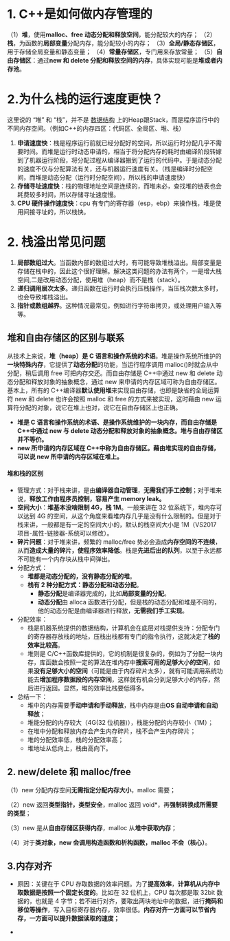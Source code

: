 # 1. C++是如何做内存管理的
（1）**堆**，使用**malloc、free 动态分配和释放空间**，能分配较大的内存；
（2）**栈**，为函数的**局部变量**分配内存，能分配较小的内存；
（3）**全局/静态存储区**，用于存储全局变量和静态变量；
（4）**常量存储区**，专门用来存放常量；
（5）**自由存储区**：通过**new 和 delete 分配和释放空间的内存**，具体实现可能是**堆或者内存池**。

# 2.为什么栈的运行速度更快？
这里说的 “堆” 和 “栈”，并不是 [数据结构](https://so.csdn.net/so/search?q=%E6%95%B0%E6%8D%AE%E7%BB%93%E6%9E%84&spm=1001.2101.3001.7020) 上的Heap跟Stack，而是程序运行中的不同内存空间。（例如C++的内存四区：代码区、全局区、堆、栈）

1.  **申请速度快**：栈是程序运行前就已经分配好的空间，所以运行时分配几乎不需要时间。而堆是运行时动态申请的，相当于将分配内存的耗时由编译阶段转嫁到了机器运行阶段，将分配过程从编译器搬到了运行的代码中。于是动态分配的速度不仅与分配算法有关，还与机器运行速度有关。（栈是编译时分配空间，而堆是动态分配（运行时分配空间），所以栈的申请速度快）
2.  **存储寻址速度快**：栈的物理地址空间是连续的，而堆未必，查找堆的链表也会耗费较多时间，所以存储寻址速度慢。
3.  **CPU 硬件操作速度快**：cpu 有专门的寄存器（esp，ebp）来操作栈，堆是使用间接寻址的，所以栈快。

# 2. 栈溢出常见问题
1.  **局部数组过大**。当函数内部的数组过大时，有可能导致堆栈溢出。局部变量是存储在栈中的，因此这个很好理解。解决这类问题的办法有两个，一是增大栈空间,二是改用动态分配，使用堆（heap）而不是栈（stack）。
2.  **递归调用层次太多**。递归函数在运行时会执行压栈操作，当压栈次数太多时，也会导致堆栈溢出。
3.  **指针或数组越界**。这种情况最常见，例如进行字符串拷贝，或处理用户输入等等。

## 堆和自由存储区的区别与联系
从技术上来说，**堆（heap）是 C 语言和操作系统的术语**。堆是操作系统所维护的**一块特殊内存**，它提供了**动态分配**的功能，当运行程序调用 malloc()时就会从中分配，稍后调用 free 可把内存交还。而自由存储是 C++中通过 new 和 delete 动态分配和释放对象的抽象概念，通过 new 来申请的内存区域可称为自由存储区。基本上，所有的 C++编译器**默认使用堆**来实现自由存储，也即是缺省的全局运算符 new 和 delete 也许会按照 malloc 和 free 的方式来被实现，这时藉由 new 运算符分配的对象，说它在堆上也对，说它在自由存储区上也正确。
- **堆是 C 语言和操作系统的术语、是操作系统维护的一块内存，而自由存储是 C++中通过 new 与 delete 动态分配和释放对象的抽象概念。堆与自由存储区并不等价。**
- **new 所申请的内存区域在 C++中称为自由存储区。藉由堆实现的自由存储，可以说 new 所申请的内存区域在堆上。**

#### 堆和栈的区别

- 管理方式：对于栈来讲，是由**编译器自动管理**，**无需我们手工控制**；对于堆来说，**释放工作由程序员控制，容易产生 memory leak。**
- **空间大小**：**堆基本没啥限制 4G，栈 1M**。一般来讲在 32 位系统下，堆内存可以达到 4G 的空间，从这个角度来看堆内存几乎是没有什么限制的。但是对于栈来讲，一般都是有一定的空间大小的，默认的栈空间大小是 1M（VS2017 项目-属性-链接器-系统可以修改）。
- **碎片问题**：对于堆来讲，频繁的 malloc/free 势必会造成**内存空间的不连续**，从而**造成大量的碎片，使程序效率降低**。栈是**先进后出的队列**，以至于永远都不可能有一个内存块从栈中间弹出。
- 分配方式：
    - **堆都是动态分配的，没有静态分配的堆**。
    - **栈有 2 种分配方式：静态分配和动态分配**。
        - **静态分配**是编译器完成的，比如**局部变量的分配**。
        - **动态分配**由 alloca 函数进行分配，但是栈的动态分配和堆是不同的，他的动态分配是由编译器进行释放，**无需我们手工实现**。
- 分配效率：
    - 栈是机器系统提供的数据结构，计算机会在底层对栈提供支持：分配专门的寄存器存放栈的地址，压栈出栈都有专门的指令执行，这就决定了**栈的效率比较高**。
    - 堆则是 C/C++函数库提供的，它的机制是很复杂的，例如为了分配一块内存，库函数会按照一定的算法在堆内存中**搜索可用的足够大小的空间**，如果**没有足够大小的空间**（可能是由于内存碎片太多），就有可能调用系统功能去**增加程序数据段的内存空间**，这样就有机会分到足够大小的内存，然后进行返回。显然，堆的效率比栈要低得多。
- 总结一下：
    - 堆中的内存需要**手动申请和手动释放**，栈中内存是由**OS 自动申请和自动释放**；
    - 堆能分配的内存较大（4G(32 位机器)），栈能分配的内存较小（1M）；
    - 在堆中分配和释放内存会产生内存碎片，栈不会产生内存碎片；
    - 堆的分配效率低，栈的分配效率高；
    - 堆地址从低向上，栈由高向下。

## 2. new/delete 和 malloc/free
（1）new 分配内存空间**无需指定分配内存大小**，malloc 需要；

（2）new 返回**类型指针，类型安全**，malloc 返回 void*，再**强制转换成所需要的类型**；

（3）new 是从**自由存储区获得内存**，malloc 从**堆中获取内存**；

（4）对于**类对象，new 会调用构造函数和析构函数，malloc 不会（核心）**。

## 3.内存对齐
- 原因：关键在于 CPU 存取数据的效率问题。为了**提高效率**，**计算机从内存中取数据是按照一个固定长度的**。比如在 32 位机上，CPU 每次都是取 32bit 数据的，也就是 4 字节；若不进行对齐，要取出两块地址中的数据，进行**掩码和移位等操作**，写入目标寄存器内存，效率很低。**内存对齐一方面可以节省内存，一方面可以提升数据读取的速度；**

*
